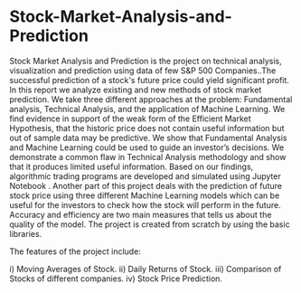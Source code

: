# Stock-Market-Analysis-and-Prediction

Stock Market Analysis and Prediction is the project on technical analysis, visualization and prediction using data of few S&P 500 Companies..The successful prediction of a stock's future price could yield significant profit. In this report we analyze existing and new methods of stock market prediction. We take three different approaches at the problem: Fundamental analysis, Technical Analysis, and the application of Machine Learning. We find evidence in support of the weak form of the Efficient Market Hypothesis, that the historic price does not contain useful information but out of sample data may be predictive. We show that Fundamental Analysis and Machine Learning could be used to guide an investor’s decisions. We demonstrate a common flaw in Technical Analysis methodology and show that it produces limited useful information. Based on our findings, algorithmic trading programs are developed and simulated using Jupyter Notebook .
Another part of this project deals with the prediction of future stock price using three different Machine Learning models which can be useful for the investors to check how the stock will perform in the future.
Accuracy and efficiency are two main measures that tells us about the quality of the model.
The project is created from scratch by using the basic libraries.

The features of the project include:


i) Moving Averages of Stock.
ii) Daily Returns of Stock.
iii) Comparison of Stocks of different companies.
iv) Stock Price Prediction.
